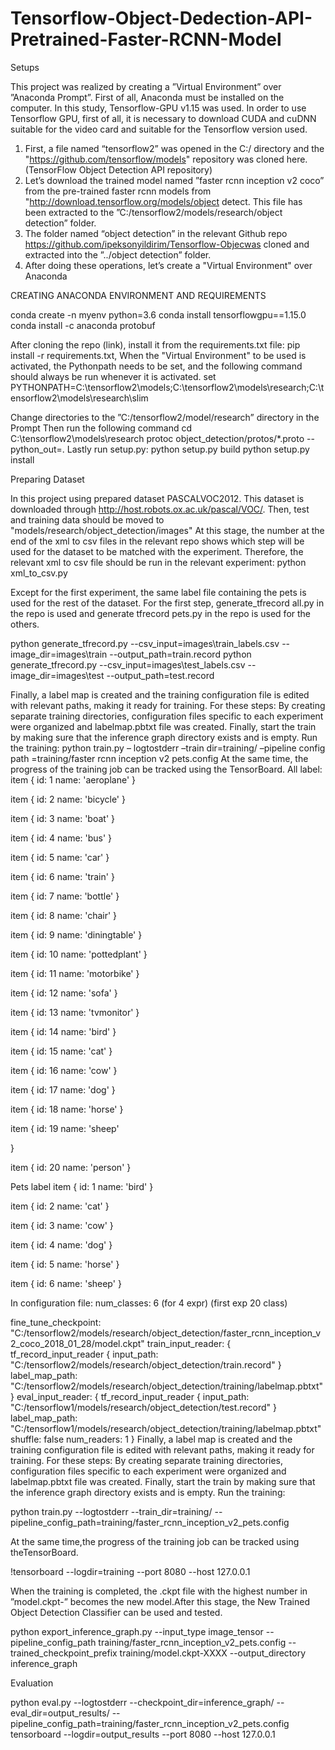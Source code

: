 # Tensorflow-Object-Dedection-API-Pretrained-Faster-RCNN-Model
Setups

This project was realized by creating a ”Virtual Environment” over ”Anaconda Prompt”. First of all, Anaconda must be installed on the computer.
In this study, Tensorflow-GPU v1.15 was used. 
In order to use Tensorflow GPU, first of all, it is necessary to download
CUDA and cuDNN suitable for the video card and suitable
for the Tensorflow version used.
1. First, a file named “tensorflow2” was opened in the C:/ directory and the
"https://github.com/tensorflow/models" repository was cloned here.(TensorFlow Object Detection
API repository)
2. Let’s download the trained model named ”faster rcnn inception v2 coco” from
the pre-trained faster rcnn models from "http://download.tensorflow.org/models/object detect. This file has been extracted to the
”C:/tensorflow2/models/research/object detection” folder.
3. The folder named “object detection” in the relevant Github repo https://github.com/ipeksonyildirim/Tensorflow-Objecwas cloned and extracted into the ”../object detection”
folder.
4. After doing these operations, let’s create a "Virtual Environment" over Anaconda

CREATING ANACONDA ENVIRONMENT AND REQUIREMENTS

conda create -n myenv python=3.6 
conda install tensorflowgpu==1.15.0 
conda install -c anaconda protobuf

After cloning the repo (link), install it from the requirements.txt file: 
pip install -r requirements.txt,
When the "Virtual Environment" to be used is activated, 
the Pythonpath needs to be set, and the following command should always be run whenever it is activated.
set PYTHONPATH=C:\tensorflow2\models;C:\tensorflow2\models\research;C:\tensorflow2\models\research\slim

Change directories to the ”C:/tensorflow2/model/research”
directory in the Prompt Then run the following command
cd C:\tensorflow2\models\research
protoc object_detection/protos/*.proto --python_out=.
Lastly run setup.py:
python setup.py build
python setup.py install

Preparing Dataset

In this project using prepared dataset PASCALVOC2012. This dataset is downloaded through
http://host.robots.ox.ac.uk/pascal/VOC/.
Then, test and training data should be moved to "models/research/object_detection/images"
At this stage, the number at the end of the xml to csv files
in the relevant repo shows which step will be used for the
dataset to be matched with the experiment. Therefore, the
relevant xml to csv file should be run in the relevant experiment:
python xml_to_csv.py

Except for the first experiment, the same label file containing the pets is used for the rest of the dataset. For the first
step, generate_tfrecord all.py in the repo is used and generate tfrecord pets.py in the repo is used for the others.

python generate_tfrecord.py --csv_input=images\train_labels.csv --image_dir=images\train --output_path=train.record
python generate_tfrecord.py --csv_input=images\test_labels.csv --image_dir=images\test --output_path=test.record

Finally, a label map is created and the training configuration file is edited with relevant paths, making it ready for
training. For these steps: By creating separate training directories, configuration files specific to each experiment were
organized and labelmap.pbtxt file was created. Finally, start
the train by making sure that the inference graph directory
exists and is empty. Run the training: python train.py –
logtostderr –train dir=training/ –pipeline config path =training/faster rcnn inception v2 pets.config At the same time,
the progress of the training job can be tracked using the
TensorBoard.
All label:
item {
id: 1
name: 'aeroplane'
}

item {
id: 2
name: 'bicycle'
}

item {
id: 3
name: 'boat'
}

item {
id: 4
name: 'bus'
}

item {
id: 5
name: 'car'
}

item {
id: 6
name: 'train'
}

item {
id: 7
name: 'bottle'
}

item {
id: 8
name: 'chair'
}

item {
id: 9
name: 'diningtable'
}

item {
id: 10
name: 'pottedplant'
}

item {
id: 11
name: 'motorbike'
}

item {
id: 12
name: 'sofa'
}

item {
id: 13
name: 'tvmonitor'
}

item {
id: 14
name: 'bird'
}

item {
id: 15
name: 'cat'
}

item {
id: 16
name: 'cow'
}

item {
id: 17
name: 'dog'
}

item {
id: 18
name: 'horse'
}

item {
id: 19
name: 'sheep'

}

item {
id: 20
name: 'person'
}




Pets label
item {
id: 1
name: 'bird'
}

item {
id: 2
name: 'cat'
}

item {
id: 3
name: 'cow'
}

item {
id: 4
name: 'dog'
}

item {
id: 5
name: 'horse'
}

item {
id: 6
name: 'sheep'
}

In configuration file:
 num_classes: 6 (for 4 expr) (first exp 20 class)

fine_tune_checkpoint: "C:/tensorflow2/models/research/object_detection/faster_rcnn_inception_v2_coco_2018_01_28/model.ckpt"
train_input_reader: {
  tf_record_input_reader {
    input_path: "C:/tensorflow2/models/research/object_detection/train.record"
  }
  label_map_path: "C:/tensorflow2/models/research/object_detection/training/labelmap.pbtxt"
}
eval_input_reader: {
  tf_record_input_reader {
    input_path: "C:/tensorflow1/models/research/object_detection/test.record"
  }
  label_map_path: "C:/tensorflow1/models/research/object_detection/training/labelmap.pbtxt"
  shuffle: false
  num_readers: 1
}
Finally, a label map is created and the training configuration file is edited with relevant paths, making it ready for
training. For these steps: By creating separate training directories, configuration files specific to each experiment were
organized and labelmap.pbtxt file was created. Finally, start
the train by making sure that the inference graph directory
exists and is empty. Run the training:

python train.py --logtostderr --train_dir=training/ --pipeline_config_path=training/faster_rcnn_inception_v2_pets.config

At the same time,the progress of the training job can be tracked using theTensorBoard.

!tensorboard --logdir=training --port 8080 --host 127.0.0.1

When the training is completed, the .ckpt file with the highest number in ”model.ckpt-” becomes the new model.After
this stage, the New Trained Object Detection Classifier can
be used and tested.

python export_inference_graph.py --input_type image_tensor --pipeline_config_path training/faster_rcnn_inception_v2_pets.config --trained_checkpoint_prefix training/model.ckpt-XXXX --output_directory inference_graph

Evaluation

python eval.py --logtostderr --checkpoint_dir=inference_graph/ --eval_dir=output_results/ --pipeline_config_path=training/faster_rcnn_inception_v2_pets.config
tensorboard --logdir=output_results --port 8080 --host 127.0.0.1
